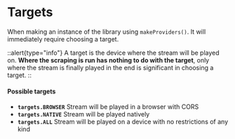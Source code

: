 # Targets

When making an instance of the library using `makeProviders()`. It will immediately require choosing a target.

::alert{type="info"}
A target is the device where the stream will be played on.
**Where the scraping is run has nothing to do with the target**, only where the stream is finally played in the end is significant in choosing a target.
::

#### Possible targets
- **`targets.BROWSER`** Stream will be played in a browser with CORS
- **`targets.NATIVE`** Stream will be played natively
- **`targets.ALL`** Stream will be played on a device with no restrictions of any kind
